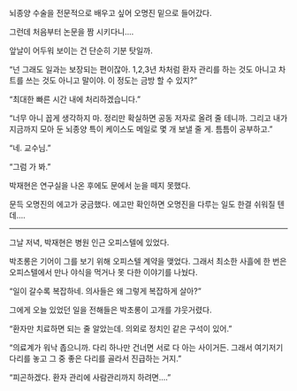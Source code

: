 뇌종양 수술을 전문적으로 배우고 싶어 오명진 밑으로 들어갔다.

그런데 처음부터 논문을 짬 시키다니....

앞날이 어두워 보이는 건 단순히 기분 탓일까.

“넌 그래도 일과는 보장되는 편이잖아. 1,2,3년 차처럼 환자 관리를 하는 것도 아니고 차트를 쓰는 것도 아니고 말이야. 이 정도는 금방 할 수 있지?”

“최대한 빠른 시간 내에 처리하겠습니다.”

“너무 아니 꼽게 생각하지 마. 정리만 확실하면 공동 저자로 올려 줄 테니까. 그리고 내가 지금까지 모아 둔 뇌종양 특이 케이스도 메일로 몇 개 보낼 줄 게. 틈틈이 공부하고.”

“네. 교수님.”

“그럼 가 봐.”

박재현은 연구실을 나온 후에도 문에서 눈을 떼지 못했다.

문득 오명진의 에고가 궁금했다. 에고만 확인하면 오명진을 다루는 일도 한결 쉬워질 텐데....

***

그날 저녁, 박재현은 병원 인근 오피스텔에 있었다.

박초롱은 기어이 그를 보기 위해 오피스텔 계약을 맺었다. 그래서 최소한 사흘에 한 번은 오피스텔에서 만나 야식을 먹거나 못 다한 이야기를 나눴다.

“일이 갈수록 복잡하네. 의사들은 왜 그렇게 복잡하게 살아?”

그에게 오늘 있었던 일을 전해들은 박초롱이 고개를 갸웃거렸다.

“환자만 치료하면 되는 줄 알았는데. 의외로 정치인 같은 구석이 있어.”

“의료계가 워낙 좁으니까. 다리 하나만 건너면 서로 다 아는 사이거든. 그래서 여기저기 다리를 놓고 그 중 좋은 다리를 골라서 진급하는 거지.”

“피곤하겠다. 환자 관리에 사람관리까지 하려면....”